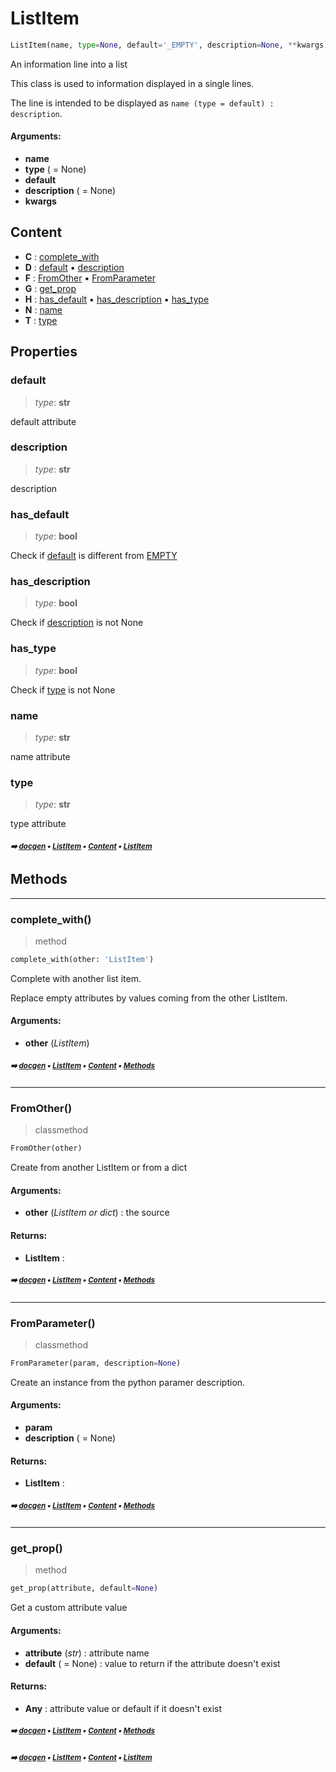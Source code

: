 # ListItem

``` python
ListItem(name, type=None, default='_EMPTY', description=None, **kwargs)
```

An information line into a list

This class is used to information displayed in a single lines.

The line is intended to be displayed as `name (type = default) : description`.

#### Arguments:
- **name**
- **type** ( = None)
- **default**
- **description** ( = None)
- **kwargs**

## Content

- **C** : [complete_with](pydoc-listitem.md#complete_with)
- **D** : [default](pydoc-listitem.md#default) :black_small_square: [description](pydoc-listitem.md#description)
- **F** : [FromOther](pydoc-listitem.md#fromother) :black_small_square: [FromParameter](pydoc-listitem.md#fromparameter)
- **G** : [get_prop](pydoc-listitem.md#get_prop)
- **H** : [has_default](pydoc-listitem.md#has_default) :black_small_square: [has_description](pydoc-listitem.md#has_description) :black_small_square: [has_type](pydoc-listitem.md#has_type)
- **N** : [name](pydoc-listitem.md#name)
- **T** : [type](pydoc-listitem.md#type)

## Properties



### default

> _type_: **str**
>

default attribute

### description

> _type_: **str**
>

description

### has_default

> _type_: **bool**
>

Check if [default](pydoc-listitem.md#default) is different from [EMPTY](pydoc---pydoc.md#empty)

### has_description

> _type_: **bool**
>

Check if [description](pydoc-listitem.md#description) is not None

### has_type

> _type_: **bool**
>

Check if [type](pydoc-listitem.md#type) is not None

### name

> _type_: **str**
>

name attribute

### type

> _type_: **str**
>

type attribute

##### <sub>:arrow_right: [docgen](index.md#docgen) :black_small_square: [ListItem](pydoc-listitem.md#listitem) :black_small_square: [Content](pydoc-listitem.md#content) :black_small_square: [ListItem](pydoc-listitem.md#listitem)</sub>

## Methods



----------
### complete_with()

> method

``` python
complete_with(other: 'ListItem')
```

Complete with another list item.

Replace empty attributes by values coming from the other ListItem.

#### Arguments:
- **other** (_ListItem_)

##### <sub>:arrow_right: [docgen](index.md#docgen) :black_small_square: [ListItem](pydoc-listitem.md#listitem) :black_small_square: [Content](pydoc-listitem.md#content) :black_small_square: [Methods](pydoc-listitem.md#methods)</sub>

----------
### FromOther()

> classmethod

``` python
FromOther(other)
```

Create from another ListItem or from a dict

#### Arguments:
- **other** (_ListItem or dict_) : the source



#### Returns:
- **ListItem** :

##### <sub>:arrow_right: [docgen](index.md#docgen) :black_small_square: [ListItem](pydoc-listitem.md#listitem) :black_small_square: [Content](pydoc-listitem.md#content) :black_small_square: [Methods](pydoc-listitem.md#methods)</sub>

----------
### FromParameter()

> classmethod

``` python
FromParameter(param, description=None)
```

Create an instance from the python paramer description.

#### Arguments:
- **param**
- **description** ( = None)



#### Returns:
- **ListItem** :

##### <sub>:arrow_right: [docgen](index.md#docgen) :black_small_square: [ListItem](pydoc-listitem.md#listitem) :black_small_square: [Content](pydoc-listitem.md#content) :black_small_square: [Methods](pydoc-listitem.md#methods)</sub>

----------
### get_prop()

> method

``` python
get_prop(attribute, default=None)
```

Get a custom attribute value

#### Arguments:
- **attribute** (_str_) : attribute name
- **default** ( = None) : value to return if the attribute doesn't exist



#### Returns:
- **Any** : attribute value or default if it doesn't exist

##### <sub>:arrow_right: [docgen](index.md#docgen) :black_small_square: [ListItem](pydoc-listitem.md#listitem) :black_small_square: [Content](pydoc-listitem.md#content) :black_small_square: [Methods](pydoc-listitem.md#methods)</sub>

##### <sub>:arrow_right: [docgen](index.md#docgen) :black_small_square: [ListItem](pydoc-listitem.md#listitem) :black_small_square: [Content](pydoc-listitem.md#content) :black_small_square: [ListItem](pydoc-listitem.md#listitem)</sub>